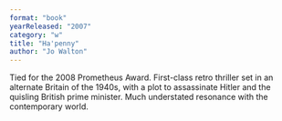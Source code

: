 ```yaml
---
format: "book"
yearReleased: "2007"
category: "w"
title: "Ha'penny"
author: "Jo Walton"
---
```

Tied for the 2008 Prometheus Award. First-class retro  thriller set in an alternate Britain of the 1940s, with a plot to assassinate  Hitler and the quisling British prime minister. Much understated resonance with  the contemporary world. 